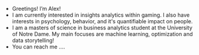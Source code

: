 - Greetings! I’m Alex!
- I am currently interested in insights analytics within gaming. I also have interests in psychology, behavior, and it's quantifiable impact on people.
- I am a masters of science in business analytics student at the University of Notre Dame. My main focuses are machine learning, optimization and data storytelling!
- You can reach me ....

<!---
Alex-Dreki/Alex-Dreki is a ✨ special ✨ repository because its `README.md` (this file) appears on your GitHub profile.
You can click the Preview link to take a look at your changes.
--->
